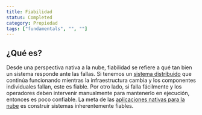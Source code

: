 ```yaml
---
title: Fiabilidad
status: Completed
category: Propiedad
tags: ["fundamentals", "", ""]
---
```


## ¿Qué es?

Desde una perspectiva nativa a la nube, fiabilidad se refiere a qué tan bien un sistema responde ante las fallas. 
Si tenemos un [sistema distribuido](/distributed-systems/) que continúa funcionando mientras la infraestructura cambia y los componentes individuales fallan, este es fiable. 
Por otro lado, si falla fácilmente y los operadores deben intervenir manualmente para mantenerlo en ejecución, entonces es poco confiable. 
La meta de las [aplicaciones nativas para la nube](/es/cloud-native-apps/) es construir sistemas inherentemente fiables.